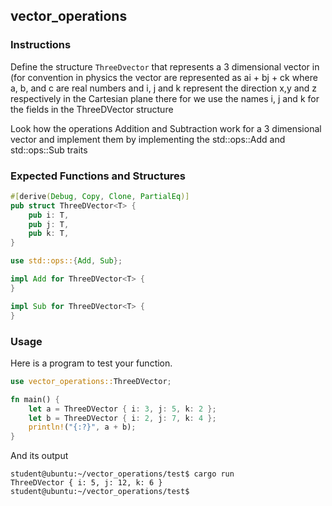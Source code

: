 ## vector_operations

### Instructions

Define the structure `ThreeDvector` that represents a 3 dimensional vector in (for convention in physics the vector are represented as ai + bj + ck where a, b, and c are real numbers and i, j and k represent the direction x,y and z respectively in the Cartesian plane there for we use the names i, j and k for the fields in the ThreeDVector structure

Look how the operations Addition and Subtraction work for a 3 dimensional vector and implement them by implementing the std::ops::Add and std::ops::Sub traits

### Expected Functions and Structures

```rust
#[derive(Debug, Copy, Clone, PartialEq)]
pub struct ThreeDVector<T> {
	pub i: T,
	pub j: T,
	pub k: T,
}

use std::ops::{Add, Sub};

impl Add for ThreeDVector<T> {
}

impl Sub for ThreeDVector<T> {
}
```

### Usage

Here is a program to test your function.

```rust
use vector_operations::ThreeDVector;

fn main() {
	let a = ThreeDVector { i: 3, j: 5, k: 2 };
	let b = ThreeDVector { i: 2, j: 7, k: 4 };
	println!("{:?}", a + b);
}
```

And its output

```console
student@ubuntu:~/vector_operations/test$ cargo run
ThreeDVector { i: 5, j: 12, k: 6 }
student@ubuntu:~/vector_operations/test$
```
